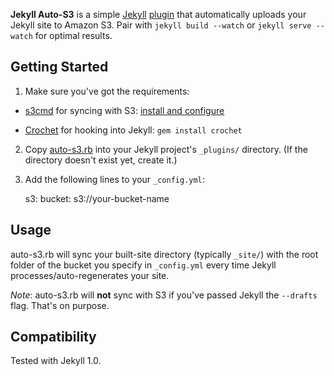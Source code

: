 __Jekyll Auto-S3__ is a simple [Jekyll](http://jekyllrb.com/) [plugin](http://jekyllrb.com/docs/plugins/) that automatically uploads your Jekyll site to Amazon S3. Pair with `jekyll build --watch` or `jekyll serve --watch` for optimal results.

## Getting Started

1) Make sure you've got the requirements:


- [s3cmd](http://s3tools.org/s3cmd) for syncing with S3: [install and configure](http://s3tools.org/s3cmd#howto)

- [Crochet](https://github.com/jsvine/crochet) for hooking into Jekyll: `gem install crochet`

2) Copy [auto-s3.rb](auto-s3.rb) into your Jekyll project's `_plugins/` directory. (If the directory doesn't exist yet, create it.)

3) Add the following lines to your `_config.yml`:

	s3:
		bucket: s3://your-bucket-name

## Usage

auto-s3.rb will sync your built-site directory (typically `_site/`) with the root folder of the bucket you specify in `_config.yml` every time Jekyll processes/auto-regenerates your site. 

*Note*: auto-s3.rb will __not__ sync with S3 if you've passed Jekyll the `--drafts` flag. That's on purpose.

## Compatibility

Tested with Jekyll 1.0.


